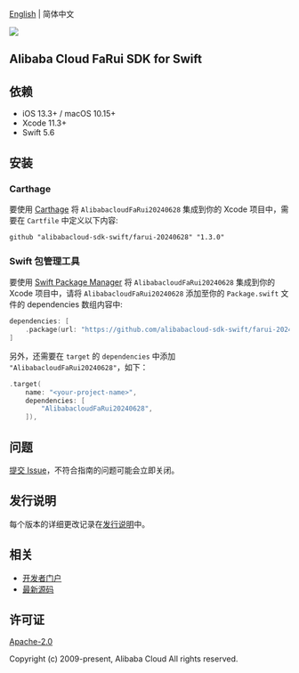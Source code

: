 [English](README.md) | 简体中文

![](https://aliyunsdk-pages.alicdn.com/icons/AlibabaCloud.svg)

## Alibaba Cloud FaRui SDK for Swift

## 依赖

- iOS 13.3+ / macOS 10.15+
- Xcode 11.3+
- Swift 5.6

## 安装

### Carthage

要使用 [Carthage](https://github.com/Carthage/Carthage) 将 `AlibabacloudFaRui20240628` 集成到你的 Xcode 项目中，需要在 `Cartfile` 中定义以下内容:

```ogdl
github "alibabacloud-sdk-swift/farui-20240628" "1.3.0"
```

### Swift 包管理工具

要使用 [Swift Package Manager](https://swift.org/package-manager/) 将 `AlibabacloudFaRui20240628` 集成到你的 Xcode 项目中，请将 `AlibabacloudFaRui20240628` 添加至你的 `Package.swift` 文件的 dependencies 数组内容中:

```swift
dependencies: [
    .package(url: "https://github.com/alibabacloud-sdk-swift/farui-20240628.git", from: "1.3.0")
]
```

另外，还需要在 `target` 的 `dependencies` 中添加 `"AlibabacloudFaRui20240628"`，如下：

```swift
.target(
    name: "<your-project-name>",
    dependencies: [
        "AlibabacloudFaRui20240628",
    ]),
```

## 问题

[提交 Issue](https://github.com/alibabacloud-sdk-swift/farui-20240628/issues/new)，不符合指南的问题可能会立即关闭。

## 发行说明

每个版本的详细更改记录在[发行说明](./ChangeLog.txt)中。

## 相关

* [开发者门户](https://next.api.aliyun.com/home)
* [最新源码](https://github.com/alibabacloud-sdk-swift/farui-20240628)

## 许可证

[Apache-2.0](http://www.apache.org/licenses/LICENSE-2.0)

Copyright (c) 2009-present, Alibaba Cloud All rights reserved.
